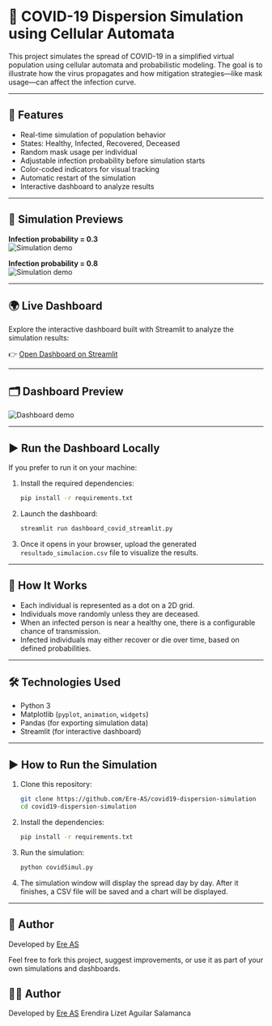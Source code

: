 # 🦠 COVID-19 Dispersion Simulation using Cellular Automata

This project simulates the spread of COVID-19 in a simplified virtual population using cellular automata and probabilistic modeling. The goal is to illustrate how the virus propagates and how mitigation strategies—like mask usage—can affect the infection curve.

---

## 📌 Features

- Real-time simulation of population behavior
- States: Healthy, Infected, Recovered, Deceased
- Random mask usage per individual
- Adjustable infection probability before simulation starts
- Color-coded indicators for visual tracking
- Automatic restart of the simulation
- Interactive dashboard to analyze results

---

## 🎥 Simulation Previews

**Infection probability = 0.3**  
![Simulation demo](prob3.gif)

**Infection probability = 0.8**  
![Simulation demo](prob8.gif)

---

## 🌍 Live Dashboard

Explore the interactive dashboard built with Streamlit to analyze the simulation results:

👉 [Open Dashboard on Streamlit](https://covid19-dispersion-simulation.streamlit.app/)

---

## 🗂️ Dashboard Preview

![Dashboard demo](dashboard.gif)

---

## ▶️ Run the Dashboard Locally

If you prefer to run it on your machine:

1. Install the required dependencies:
   ```bash
   pip install -r requirements.txt
   ```

2. Launch the dashboard:
   ```bash
   streamlit run dashboard_covid_streamlit.py
   ```

3. Once it opens in your browser, upload the generated `resultado_simulacion.csv` file to visualize the results.

---

## 🧠 How It Works

- Each individual is represented as a dot on a 2D grid.
- Individuals move randomly unless they are deceased.
- When an infected person is near a healthy one, there is a configurable chance of transmission.
- Infected individuals may either recover or die over time, based on defined probabilities.

---

## 🛠️ Technologies Used

- Python 3
- Matplotlib (`pyplot`, `animation`, `widgets`)
- Pandas (for exporting simulation data)
- Streamlit (for interactive dashboard)

---

## ▶️ How to Run the Simulation

1. Clone this repository:
   ```bash
   git clone https://github.com/Ere-AS/covid19-dispersion-simulation
   cd covid19-dispersion-simulation
   ```

2. Install the dependencies:
   ```bash
   pip install -r requirements.txt
   ```

3. Run the simulation:
   ```bash
   python covidSimul.py
   ```

4. The simulation window will display the spread day by day. After it finishes, a CSV file will be saved and a chart will be displayed.

---

## 👤 Author

Developed by [Ere AS](https://github.com/Ere-AS)

Feel free to fork this project, suggest improvements, or use it as part of your own simulations and dashboards.

   
## 👩‍💻 Author
Developed by [Ere AS](https://github.com/Ere-AS)
Erendira Lizet Aguilar Salamanca
